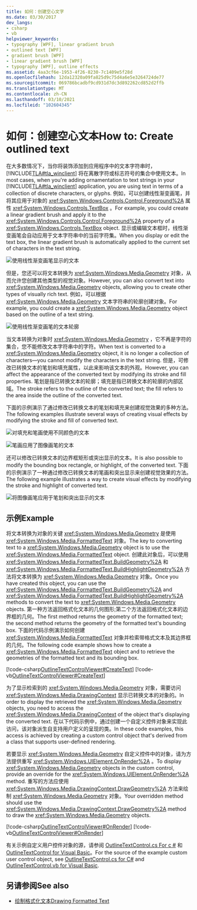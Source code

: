 ```yaml
---
title: 如何：创建空心文字
ms.date: 03/30/2017
dev_langs:
- csharp
- vb
helpviewer_keywords:
- typography [WPF], linear gradient brush
- outlined text [WPF]
- gradient brush [WPF]
- linear gradient brush [WPF]
- typography [WPF], outline effects
ms.assetid: 4aa3cf6e-1953-4f26-8230-7c1409e5f28d
ms.openlocfilehash: 12da12320a09fa825d9c75d4a6e5e3264724de77
ms.sourcegitcommit: 069786bcadbf9cd931d7dc3d892262cd852d2ffb
ms.translationtype: MT
ms.contentlocale: zh-CN
ms.lasthandoff: 03/10/2021
ms.locfileid: "102604345"
---
```

# <a name="how-to-create-outlined-text"></a><span data-ttu-id="e14cc-102">如何：创建空心文本</span><span class="sxs-lookup"><span data-stu-id="e14cc-102">How to: Create outlined text</span></span>

<span data-ttu-id="e14cc-103">在大多数情况下，当你将装饰添加到应用程序中的文本字符串时， [!INCLUDE[TLA#tla_winclient](../../../includes/tlasharptla-winclient-md.md)] 将在离散字符或标志符号的集合中使用文本。</span><span class="sxs-lookup"><span data-stu-id="e14cc-103">In most cases, when you're adding ornamentation to text strings in your [!INCLUDE[TLA#tla_winclient](../../../includes/tlasharptla-winclient-md.md)] application, you are using text in terms of a collection of discrete characters, or glyphs.</span></span> <span data-ttu-id="e14cc-104">例如，可以创建线性渐变画笔，并将其应用于对象的 <xref:System.Windows.Controls.Control.Foreground%2A> 属性 <xref:System.Windows.Controls.TextBox> 。</span><span class="sxs-lookup"><span data-stu-id="e14cc-104">For example, you could create a linear gradient brush and apply it to the <xref:System.Windows.Controls.Control.Foreground%2A> property of a <xref:System.Windows.Controls.TextBox> object.</span></span> <span data-ttu-id="e14cc-105">显示或编辑文本框时，线性渐变画笔会自动应用于文本字符串中的当前字符集。</span><span class="sxs-lookup"><span data-stu-id="e14cc-105">When you display or edit the text box, the linear gradient brush is automatically applied to the current set of characters in the text string.</span></span>  
  
 ![使用线性渐变画笔显示的文本](./media/how-to-create-outlined-text/text-linear-gradient.jpg)
  
 <span data-ttu-id="e14cc-107">但是，您还可以将文本转换为 <xref:System.Windows.Media.Geometry> 对象，从而允许您创建其他类型的视觉对象。</span><span class="sxs-lookup"><span data-stu-id="e14cc-107">However, you can also convert text into <xref:System.Windows.Media.Geometry> objects, allowing you to create other types of visually rich text.</span></span> <span data-ttu-id="e14cc-108">例如，可以根据 <xref:System.Windows.Media.Geometry> 文本字符串的轮廓创建对象。</span><span class="sxs-lookup"><span data-stu-id="e14cc-108">For example, you could create a <xref:System.Windows.Media.Geometry> object based on the outline of a text string.</span></span>  
  
 ![使用线性渐变画笔的文本轮廓](./media/how-to-create-outlined-text/text-outline-linear-gradient.jpg)  
  
 <span data-ttu-id="e14cc-110">当文本转换为对象时 <xref:System.Windows.Media.Geometry> ，它不再是字符的集合，您不能修改文本字符串中的字符。</span><span class="sxs-lookup"><span data-stu-id="e14cc-110">When text is converted to a <xref:System.Windows.Media.Geometry> object, it is no longer a collection of characters—you cannot modify the characters in the text string.</span></span> <span data-ttu-id="e14cc-111">但是，可修改已转换文本的笔划和填充属性，以此来影响该文本的外观。</span><span class="sxs-lookup"><span data-stu-id="e14cc-111">However, you can affect the appearance of the converted text by modifying its stroke and fill properties.</span></span> <span data-ttu-id="e14cc-112">笔划是指已转换文本的轮廓；填充是指已转换文本的轮廓的内部区域。</span><span class="sxs-lookup"><span data-stu-id="e14cc-112">The stroke refers to the outline of the converted text; the fill refers to the area inside the outline of the converted text.</span></span>  
  
 <span data-ttu-id="e14cc-113">下面的示例演示了通过修改已转换文本的笔划和填充来创建视觉效果的多种方法。</span><span class="sxs-lookup"><span data-stu-id="e14cc-113">The following examples illustrate several ways of creating visual effects by modifying the stroke and fill of converted text.</span></span>  
  
 ![对填充和笔画使用不同颜色的文本](./media/how-to-create-outlined-text/fill-stroke-text-effect.jpg)  
  
 ![笔画应用了图像画笔的文本](./media/how-to-create-outlined-text/image-brush-application.jpg)
  
 <span data-ttu-id="e14cc-116">还可以修改已转换文本的边界框矩形或突出显示的文本。</span><span class="sxs-lookup"><span data-stu-id="e14cc-116">It is also possible to modify the bounding box rectangle, or highlight, of the converted text.</span></span> <span data-ttu-id="e14cc-117">下面的示例演示了一种通过修改已转换文本的笔画和突出显示来创建视觉效果的方法。</span><span class="sxs-lookup"><span data-stu-id="e14cc-117">The following example illustrates a way to create visual effects by modifying the stroke and highlight of converted text.</span></span>  
  
 ![将图像画笔应用于笔划和突出显示的文本](./media/how-to-create-outlined-text/image-brush-text-application.jpg)

## <a name="example"></a><span data-ttu-id="e14cc-119">示例</span><span class="sxs-lookup"><span data-stu-id="e14cc-119">Example</span></span>  
 <span data-ttu-id="e14cc-120">将文本转换为对象的关键 <xref:System.Windows.Media.Geometry> 是使用 <xref:System.Windows.Media.FormattedText> 对象。</span><span class="sxs-lookup"><span data-stu-id="e14cc-120">The key to converting text to a <xref:System.Windows.Media.Geometry> object is to use the <xref:System.Windows.Media.FormattedText> object.</span></span> <span data-ttu-id="e14cc-121">创建此对象后，可以使用 <xref:System.Windows.Media.FormattedText.BuildGeometry%2A> 和 <xref:System.Windows.Media.FormattedText.BuildHighlightGeometry%2A> 方法将文本转换为 <xref:System.Windows.Media.Geometry> 对象。</span><span class="sxs-lookup"><span data-stu-id="e14cc-121">Once you have created this object, you can use the <xref:System.Windows.Media.FormattedText.BuildGeometry%2A> and <xref:System.Windows.Media.FormattedText.BuildHighlightGeometry%2A> methods to convert the text to <xref:System.Windows.Media.Geometry> objects.</span></span> <span data-ttu-id="e14cc-122">第一种方法返回格式化文本的几何图形;第二个方法返回格式化文本的边界框的几何。</span><span class="sxs-lookup"><span data-stu-id="e14cc-122">The first method returns the geometry of the formatted text; the second method returns the geometry of the formatted text's bounding box.</span></span> <span data-ttu-id="e14cc-123">下面的代码示例演示如何创建 <xref:System.Windows.Media.FormattedText> 对象并检索带格式文本及其边界框的几何。</span><span class="sxs-lookup"><span data-stu-id="e14cc-123">The following code example shows how to create a <xref:System.Windows.Media.FormattedText> object and to retrieve the geometries of the formatted text and its bounding box.</span></span>  
  
 [!code-csharp[OutlineTextControlViewer#CreateText](~/samples/snippets/csharp/VS_Snippets_Wpf/OutlineTextControlViewer/CSharp/OutlineTextControl.cs#createtext)]
 [!code-vb[OutlineTextControlViewer#CreateText](~/samples/snippets/visualbasic/VS_Snippets_Wpf/OutlineTextControlViewer/visualbasic/outlinetextcontrol.vb#createtext)]  
  
 <span data-ttu-id="e14cc-124">为了显示检索到的 <xref:System.Windows.Media.Geometry> 对象，需要访问 <xref:System.Windows.Media.DrawingContext> 显示已转换文本的对象的。</span><span class="sxs-lookup"><span data-stu-id="e14cc-124">In order to display the retrieved the <xref:System.Windows.Media.Geometry> objects, you need to access the <xref:System.Windows.Media.DrawingContext> of the object that's displaying the converted text.</span></span> <span data-ttu-id="e14cc-125">在以下代码示例中，通过创建一个自定义控件对象来实现此访问，该对象派生自支持用户定义的呈现的类。</span><span class="sxs-lookup"><span data-stu-id="e14cc-125">In these code examples, this access is achieved by creating a custom control object that's derived from a class that supports user-defined rendering.</span></span>  
  
 <span data-ttu-id="e14cc-126">若要显示 <xref:System.Windows.Media.Geometry> 自定义控件中的对象，请为方法提供重写 <xref:System.Windows.UIElement.OnRender%2A> 。</span><span class="sxs-lookup"><span data-stu-id="e14cc-126">To display <xref:System.Windows.Media.Geometry> objects in the custom control, provide an override for the <xref:System.Windows.UIElement.OnRender%2A> method.</span></span> <span data-ttu-id="e14cc-127">重写的方法应使用 <xref:System.Windows.Media.DrawingContext.DrawGeometry%2A> 方法来绘制 <xref:System.Windows.Media.Geometry> 对象。</span><span class="sxs-lookup"><span data-stu-id="e14cc-127">Your overridden method should use the <xref:System.Windows.Media.DrawingContext.DrawGeometry%2A> method to draw the <xref:System.Windows.Media.Geometry> objects.</span></span>  
  
 [!code-csharp[OutlineTextControlViewer#OnRender](~/samples/snippets/csharp/VS_Snippets_Wpf/OutlineTextControlViewer/CSharp/OutlineTextControl.cs#onrender)]
 [!code-vb[OutlineTextControlViewer#OnRender](~/samples/snippets/visualbasic/VS_Snippets_Wpf/OutlineTextControlViewer/visualbasic/outlinetextcontrol.vb#onrender)]  
  
  <span data-ttu-id="e14cc-128">有关示例自定义用户控件对象的源，请参阅 [OutlineTextControl.cs For c #](https://github.com/dotnet/docs-desktop/tree/main/dotnet-desktop-guide/samples/snippets/csharp/VS_Snippets_Wpf/OutlineTextControlViewer/CSharp/OutlineTextControl.cs) 和 [OutlineTextControl for Visual Basic](https://github.com/dotnet/docs/blob/master/samples/snippets/visualbasic/VS_Snippets_Wpf/OutlineTextControlViewer/visualbasic/outlinetextcontrol.vb)。</span><span class="sxs-lookup"><span data-stu-id="e14cc-128">For the source of the example custom user control object, see [OutlineTextControl.cs for C#](https://github.com/dotnet/docs-desktop/tree/main/dotnet-desktop-guide/samples/snippets/csharp/VS_Snippets_Wpf/OutlineTextControlViewer/CSharp/OutlineTextControl.cs) and [OutlineTextControl.vb for Visual Basic](https://github.com/dotnet/docs/blob/master/samples/snippets/visualbasic/VS_Snippets_Wpf/OutlineTextControlViewer/visualbasic/outlinetextcontrol.vb).</span></span>
  
## <a name="see-also"></a><span data-ttu-id="e14cc-129">另请参阅</span><span class="sxs-lookup"><span data-stu-id="e14cc-129">See also</span></span>

- [<span data-ttu-id="e14cc-130">绘制格式化文本</span><span class="sxs-lookup"><span data-stu-id="e14cc-130">Drawing Formatted Text</span></span>](drawing-formatted-text.md)
